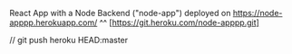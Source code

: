 React App with a Node Backend ("node-app") deployed on 
https://node-apppp.herokuapp.com/ ^^ [https://git.heroku.com/node-apppp.git]

// git push heroku HEAD:master
